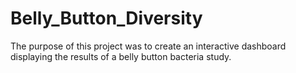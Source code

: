 # Belly_Button_Diversity

The purpose of this project was to create an interactive dashboard displaying the results of a belly button bacteria study.
